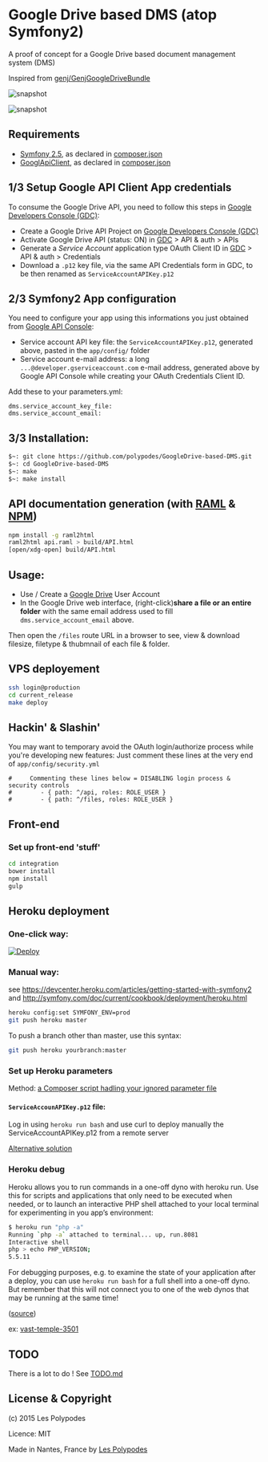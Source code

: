 # Google Drive based DMS (atop Symfony2)

A proof of concept for a Google Drive based document management system (DMS)

Inspired from [genj/GenjGoogleDriveBundle](https://github.com/genj/GenjGoogleDriveBundle)

![snapshot](https://raw.githubusercontent.com/polypodes/GoogleDrive-based-DMS/master/doc/design/snapshot/1.png)

![snapshot](https://raw.githubusercontent.com/polypodes/GoogleDrive-based-DMS/master/doc/design/snapshot/2.png)

## Requirements

- [Symfony 2.5](http://symfony.com/get-started), as declared in [composer.json](composer.json)
- [GooglApiClient](https://github.com/google/google-api-php-client), as declared in [composer.json](composer.json)

## 1/3 Setup Google API Client App credentials

To consume the Google Drive API, you need to follow this steps in [Google Developers Console (GDC)](https://console.developers.google.com/):

- Create a Google Drive API Project on [Google Developers Console (GDC)](https://console.developers.google.com/)
- Activate Google Drive API (status: ON) in [GDC](https://console.developers.google.com/) > API & auth > APIs
- Generate a *Service Account* application type OAuth Client ID in [GDC](https://console.developers.google.com/) > API & auth > Credentials
- Download a `.p12` key file, via the same API Credentials form in GDC, to be then renamed as `ServiceAccountAPIKey.p12`

## 2/3 Symfony2 App configuration

You need to configure your app using this informations you just obtained from [Google API Console](https://code.google.com/apis/console):

- Service account API key file: the `ServiceAccountAPIKey.p12`, generated above, pasted in the `app/config/` folder
- Service account e-mail address: a long `...@developer.gserviceaccount.com` e-mail address, generated above by Google API Console while creating your OAuth Credentials Client ID.

Add these to your parameters.yml:

```
dms.service_account_key_file:
dms.service_account_email:
```


## 3/3 Installation:

```bash
$~: git clone https://github.com/polypodes/GoogleDrive-based-DMS.git
$~: cd GoogleDrive-based-DMS
$~: make
$~: make install
```


## API documentation generation (with [RAML](http://raml.org) & [NPM](https://www.npmjs.com))

```bash
npm install -g raml2html
raml2html api.raml > build/API.html
[open/xdg-open] build/API.html
```


## Usage:

- Use / Create a [Google Drive](https://www.google.com/drive/) User Account
- In the Google Drive web interface, (right-click)**share a file or an entire folder**
with the same email address used to fill `dms.service_account_email` above.

Then open the `/files` route URL in a browser to see, view & download filesize, filetype & thubmnail of each file & folder.


## VPS deployement

```bash
ssh login@production
cd current_release
make deploy
```


## Hackin' & Slashin'

You may want to temporary avoid the OAuth login/authorize process while you're developing new features:
Just comment these lines at the very end of `app/config/security.yml`

```
#     Commenting these lines below = DISABLING login process & security controls
#        - { path: ^/api, roles: ROLE_USER }
#        - { path: ^/files, roles: ROLE_USER }

```

## Front-end

### Set up front-end 'stuff'

```bash
cd integration
bower install
npm install
gulp
```

## Heroku deployment

### One-click way:

[![Deploy](https://www.herokucdn.com/deploy/button.png)](https://heroku.com/deploy)


### Manual way:

see https://devcenter.heroku.com/articles/getting-started-with-symfony2
and http://symfony.com/doc/current/cookbook/deployment/heroku.html

```bash
heroku config:set SYMFONY_ENV=prod
git push heroku master
```

To push a branch other than master, use this syntax:

```bash
git push heroku yourbranch:master
```

### Set up Heroku parameters

Method: [a Composer script hadling your ignored parameter file](https://github.com/Incenteev/ParameterHandler#using-environment-variables-to-set-the-parameters)

#### `ServiceAccounAPIKey.p12` file:

Log in using `heroku run bash` and use curl to deploy manually the ServiceAccountAPIKey.p12 from a remote server

[Alternative solution](http://bezhermoso.github.io/2014/08/19/handling-parameters-for-heroku-deploy-in-symfony2/#alternate-solution)

### Heroku debug

Heroku allows you to run commands in a one-off dyno with heroku run.
Use this for scripts and applications that only need to be executed when needed,
or to launch an interactive PHP shell attached to your local terminal for experimenting in you app’s environment:

```bash
$ heroku run "php -a"
Running `php -a` attached to terminal... up, run.8081
Interactive shell
php > echo PHP_VERSION;
5.5.11
```

For debugging purposes, e.g. to examine the state of your application after a deploy,
you can use `heroku run bash` for a full shell into a one-off dyno.
But remember that this will not connect you to one of the web dynos that may be running at the same time!

([source](https://yitdeveloper.wordpress.com/2014/06/18/getting-started-with-php-on-heroku/))



ex: [vast-temple-3501](https://vast-temple-3501.herokuapp.com)

## TODO

There is a lot to do ! See [TODO.md](TODO.md)


## License & Copyright

(c) 2015 Les Polypodes

Licence: MIT

Made in Nantes, France by [Les Polypodes](http://lespolypodes.com)

